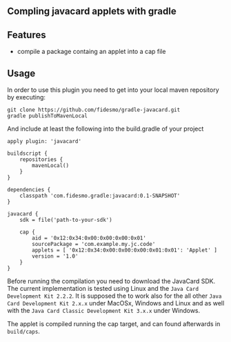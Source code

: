 Compling javacard applets with gradle
-------------------------------------

Features
--------

 - compile a package containg an applet into a cap file


Usage
-----

In order to use this plugin you need to get into your local maven repository by executing:

    git clone https://github.com/fidesmo/gradle-javacard.git
    gradle publishToMavenLocal

And include at least the following into the build.gradle of your project

    apply plugin: 'javacard'

    buildscript {
        repositories {
            mavenLocal()
        }
    }

    dependencies {
        classpath 'com.fidesmo.gradle:javacard:0.1-SNAPSHOT'
    }

    javacard {
        sdk = file('path-to-your-sdk')

        cap {
            aid = '0x12:0x34:0x00:0x00:0x00:0x01'
            sourcePackage = 'com.example.my.jc.code'
            applets = [ '0x12:0x34:0x00:0x00:0x00:0x01:0x01': 'Applet' ]
            version = '1.0'
        }
    }

Before running the compilation you need to download the JavaCard SDK. The current implementation is
tested using Linux and the `Java Card Development Kit 2.2.2`. It is supposed the to work also for
the all other `Java Card Development Kit 2.x.x` under MacOSx, Windows and Linux and as well with the
`Java Card Classic Development Kit 3.x.x` under Windows.

The applet is compiled running the cap target, and can found afterwards in `build/caps`.

